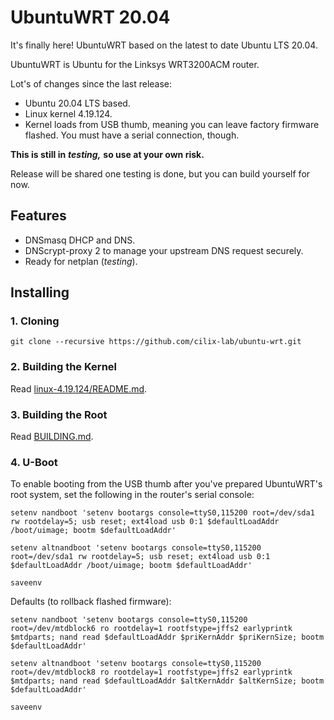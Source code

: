 # UbuntuWRT 20.04

It's finally here! UbuntuWRT based on the latest to date Ubuntu LTS 20.04.

UbuntuWRT is Ubuntu for the Linksys WRT3200ACM router.

Lot's of changes since the last release:

- Ubuntu 20.04 LTS based.
- Linux kernel 4.19.124.
- Kernel loads from USB thumb, meaning you can leave factory firmware flashed. You must have a serial connection, though.

**This is still in** ***testing,*** **so use at your own risk.**

Release will be shared one testing is done, but you can build yourself for now.

## Features

- DNSmasq DHCP and DNS.
- DNScrypt-proxy 2 to manage your upstream DNS request securely.
- Ready for netplan (*testing*).

## Installing

### 1. Cloning

```
git clone --recursive https://github.com/cilix-lab/ubuntu-wrt.git
```

### 2. Building the Kernel

Read [linux-4.19.124/README.md](https://github.com/cilix-lab/ubuntu-wrt/blob/master/linux-4.19.124/README.md).

### 3. Building the Root

Read [BUILDING.md](https://github.com/cilix-lab/ubuntu-wrt/blob/master/BUILDING.md).

### 4. U-Boot

To enable booting from the USB thumb after you've prepared UbuntuWRT's root system, set the following in the router's serial console:

```
setenv nandboot 'setenv bootargs console=ttyS0,115200 root=/dev/sda1 rw rootdelay=5; usb reset; ext4load usb 0:1 $defaultLoadAddr /boot/uimage; bootm $defaultLoadAddr'

setenv altnandboot 'setenv bootargs console=ttyS0,115200 root=/dev/sda1 rw rootdelay=5; usb reset; ext4load usb 0:1 $defaultLoadAddr /boot/uimage; bootm $defaultLoadAddr'

saveenv
```

Defaults (to rollback flashed firmware):

```
setenv nandboot 'setenv bootargs console=ttyS0,115200 root=/dev/mtdblock6 ro rootdelay=1 rootfstype=jffs2 earlyprintk $mtdparts; nand read $defaultLoadAddr $priKernAddr $priKernSize; bootm $defaultLoadAddr'

setenv altnandboot 'setenv bootargs console=ttyS0,115200 root=/dev/mtdblock8 ro rootdelay=1 rootfstype=jffs2 earlyprintk $mtdparts; nand read $defaultLoadAddr $altKernAddr $altKernSize; bootm $defaultLoadAddr'

saveenv
```
